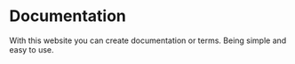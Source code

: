 # Documentation

With this website you can create documentation or terms. Being simple and easy to use.

